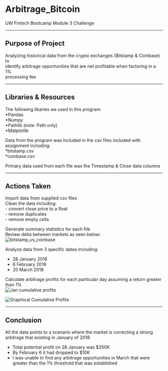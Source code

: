 # Arbitrage_Bitcoin
UW Fintech Bootcamp Module 3 Challenge

-------------

## Purpose of Project
Analyzing historical data from the crypto exchanges (Bitstamp & Coinbase) to   
identify arbitrage opportunities that are net profitable when factoring in a 1%  
processing fee

--------------

## Libraries & Resources
The following libaries we used in this program:  
    *Pandas  
    *Numpy  
    *Pathlib (note: Path only)  
    *Matplotlib  
  
Data from the program was included in the csv files included with assignment including:  
    *bitstamp.csv  
    *coinbase.csv  
  
Primary data used from each file was the Timestamp & Close data columns  
  
-------------
  
## Actions Taken  

Import data from supplied csv files  
Clean the data including:  
    - convert close price to a float  
    - remove duplicates  
    - remove empty cells  
  
Generate summary statistics for each file  
Review delta between markets as seen below:  
![bitstamp_vs_coinbase](https://user-images.githubusercontent.com/105887423/174191335-37f91ac1-aaab-4f3e-bbb3-ed981f654243.png)

Analyze data from 3 specific dates including:  
   - 28 January 2018  
   - 6 February 2018  
   - 20 March 2018  

Calculate arbitrage profits for each particular day assuming a return greater than 1%  
![Jan cumulative profits](https://user-images.githubusercontent.com/105887423/174199105-902c29ef-3741-4c64-bc69-43398d409be7.png)

![Graphical Cumulative Profits](https://user-images.githubusercontent.com/105887423/174199114-e9f2d063-10e8-4c03-abd7-9bdb87d3edc0.png)

------------  

## Conclusion

All the data points to a scenario where the market is correcting a strong arbitrage that existing in January of 2018.  
   - Total potential profit on 28 January was $350K
   - By February 6 it had dropped to $10K
   - I was unable to find any arbitrage opportunities in March that were greater than the 1% threshold that was established
